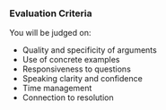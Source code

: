 ### Evaluation Criteria

You will be judged on:

+ Quality and specificity of arguments
+ Use of concrete examples
+ Responsiveness to questions
+ Speaking clarity and confidence
+ Time management
+ Connection to resolution
